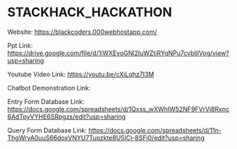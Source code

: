 # STACKHACK_HACKATHON
Website: https://blackcoders.000webhostapp.com/ 

Ppt Link: https://drive.google.com/file/d/1iWXEyoGNl2IuWZtiRYqNPu7cvblilVog/view?usp=sharing

Youtube Video Link: https://youtu.be/cXiLqhz7I3M

Chatbot Demonstration Link:

Entry Form Database Link: https://docs.google.com/spreadsheets/d/1Qxss_wXWhIW52NF9FVrVi8Rxnc6AdTpyVYHE6SRpgzs/edit?usp=sharing

Query Form Database Link: https://docs.google.com/spreadsheets/d/11n-ThgWryA0uuS66doxVNYU7Tupzkte8U5ICj-8SFj0/edit?usp=sharing
